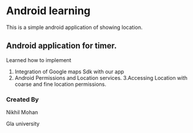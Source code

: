 # Android learning
This is a simple android application of showing location.

## Android application for timer.
Learned how to implement 
1. Integration of Google maps Sdk with our app
2. Android Permissions and Location services.
3.Accessing Location with coarse and fine location permissions.


### Created By 
  Nikhil Mohan
  
Gla university
 
